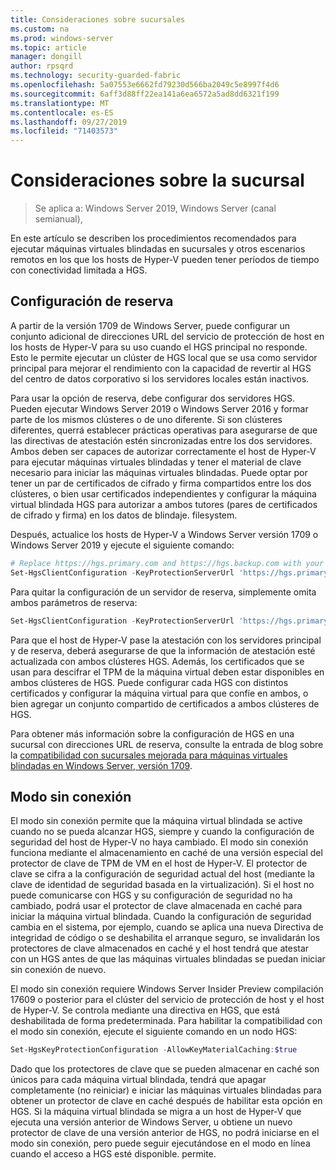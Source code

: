 ```yaml
---
title: Consideraciones sobre sucursales
ms.custom: na
ms.prod: windows-server
ms.topic: article
manager: dongill
author: rpsqrd
ms.technology: security-guarded-fabric
ms.openlocfilehash: 5a07553e6662fd79230d566ba2049c5e8997f4d6
ms.sourcegitcommit: 6aff3d88ff22ea141a6ea6572a5ad8dd6321f199
ms.translationtype: MT
ms.contentlocale: es-ES
ms.lasthandoff: 09/27/2019
ms.locfileid: "71403573"
---
```

# <a name="branch-office-considerations"></a>Consideraciones sobre la sucursal

> Se aplica a: Windows Server 2019, Windows Server (canal semianual), 

En este artículo se describen los procedimientos recomendados para ejecutar máquinas virtuales blindadas en sucursales y otros escenarios remotos en los que los hosts de Hyper-V pueden tener períodos de tiempo con conectividad limitada a HGS.

## <a name="fallback-configuration"></a>Configuración de reserva

A partir de la versión 1709 de Windows Server, puede configurar un conjunto adicional de direcciones URL del servicio de protección de host en los hosts de Hyper-V para su uso cuando el HGS principal no responde.
Esto le permite ejecutar un clúster de HGS local que se usa como servidor principal para mejorar el rendimiento con la capacidad de revertir al HGS del centro de datos corporativo si los servidores locales están inactivos.

Para usar la opción de reserva, debe configurar dos servidores HGS. Pueden ejecutar Windows Server 2019 o Windows Server 2016 y formar parte de los mismos clústeres o de uno diferente. Si son clústeres diferentes, querrá establecer prácticas operativas para asegurarse de que las directivas de atestación estén sincronizadas entre los dos servidores. Ambos deben ser capaces de autorizar correctamente el host de Hyper-V para ejecutar máquinas virtuales blindadas y tener el material de clave necesario para iniciar las máquinas virtuales blindadas. Puede optar por tener un par de certificados de cifrado y firma compartidos entre los dos clústeres, o bien usar certificados independientes y configurar la máquina virtual blindada HGS para autorizar a ambos tutores (pares de certificados de cifrado y firma) en los datos de blindaje. filesystem.

Después, actualice los hosts de Hyper-V a Windows Server versión 1709 o Windows Server 2019 y ejecute el siguiente comando:
```powershell
# Replace https://hgs.primary.com and https://hgs.backup.com with your own domain names and protocols
Set-HgsClientConfiguration -KeyProtectionServerUrl 'https://hgs.primary.com/KeyProtection' -AttestationServerUrl 'https://hgs.primary.com/Attestation' -FallbackKeyProtectionServerUrl 'https://hgs.backup.com/KeyProtection' -FallbackAttestationServerUrl 'https://hgs.backup.com/Attestation'
```

Para quitar la configuración de un servidor de reserva, simplemente omita ambos parámetros de reserva:
```powershell
Set-HgsClientConfiguration -KeyProtectionServerUrl 'https://hgs.primary.com/KeyProtection' -AttestationServerUrl 'https://hgs.primary.com/Attestation'
```

Para que el host de Hyper-V pase la atestación con los servidores principal y de reserva, deberá asegurarse de que la información de atestación esté actualizada con ambos clústeres HGS.
Además, los certificados que se usan para descifrar el TPM de la máquina virtual deben estar disponibles en ambos clústeres de HGS.
Puede configurar cada HGS con distintos certificados y configurar la máquina virtual para que confíe en ambos, o bien agregar un conjunto compartido de certificados a ambos clústeres de HGS.

Para obtener más información sobre la configuración de HGS en una sucursal con direcciones URL de reserva, consulte la entrada de blog sobre la [compatibilidad con sucursales mejorada para máquinas virtuales blindadas en Windows Server, versión 1709](https://blogs.technet.microsoft.com/datacentersecurity/2017/11/15/improved-branch-office-support-for-shielded-vms-in-windows-server-version-1709/).


## <a name="offline-mode"></a>Modo sin conexión

El modo sin conexión permite que la máquina virtual blindada se active cuando no se pueda alcanzar HGS, siempre y cuando la configuración de seguridad del host de Hyper-V no haya cambiado.
El modo sin conexión funciona mediante el almacenamiento en caché de una versión especial del protector de clave de TPM de VM en el host de Hyper-V.
El protector de clave se cifra a la configuración de seguridad actual del host (mediante la clave de identidad de seguridad basada en la virtualización).
Si el host no puede comunicarse con HGS y su configuración de seguridad no ha cambiado, podrá usar el protector de clave almacenada en caché para iniciar la máquina virtual blindada.
Cuando la configuración de seguridad cambia en el sistema, por ejemplo, cuando se aplica una nueva Directiva de integridad de código o se deshabilita el arranque seguro, se invalidarán los protectores de clave almacenados en caché y el host tendrá que atestar con un HGS antes de que las máquinas virtuales blindadas se puedan iniciar sin conexión de nuevo.

El modo sin conexión requiere Windows Server Insider Preview compilación 17609 o posterior para el clúster del servicio de protección de host y el host de Hyper-V.
Se controla mediante una directiva en HGS, que está deshabilitada de forma predeterminada.
Para habilitar la compatibilidad con el modo sin conexión, ejecute el siguiente comando en un nodo HGS:

```powershell
Set-HgsKeyProtectionConfiguration -AllowKeyMaterialCaching:$true
```

Dado que los protectores de clave que se pueden almacenar en caché son únicos para cada máquina virtual blindada, tendrá que apagar completamente (no reiniciar) e iniciar las máquinas virtuales blindadas para obtener un protector de clave en caché después de habilitar esta opción en HGS.
Si la máquina virtual blindada se migra a un host de Hyper-V que ejecuta una versión anterior de Windows Server, u obtiene un nuevo protector de clave de una versión anterior de HGS, no podrá iniciarse en el modo sin conexión, pero puede seguir ejecutándose en el modo en línea cuando el acceso a HGS esté disponible. permite.

